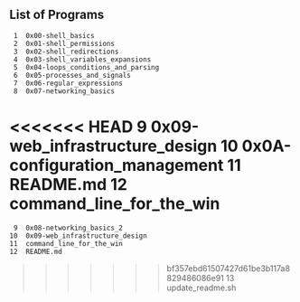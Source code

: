 ## List of Programs

     1	0x00-shell_basics
     2	0x01-shell_permissions
     3	0x02-shell_redirections
     4	0x03-shell_variables_expansions
     5	0x04-loops_conditions_and_parsing
     6	0x05-processes_and_signals
     7	0x06-regular_expressions
     8	0x07-networking_basics
<<<<<<< HEAD
     9	0x09-web_infrastructure_design
    10	0x0A-configuration_management
    11	README.md
    12	command_line_for_the_win
=======
     9	0x08-networking_basics_2
    10	0x09-web_infrastructure_design
    11	command_line_for_the_win
    12	README.md
>>>>>>> bf357ebd61507427d61be3b117a8829486086e91
    13	update_readme.sh
